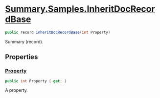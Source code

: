 # [Summary.Samples.InheritDocRecordBase](../src/Core/Samples/InheritDocSample.cs#L204)
```cs
public record InheritDocRecordBase(int Property)
```

Summary (record).

## Properties
### [Property](../src/Core/Samples/InheritDocSample.cs#L204)
```cs
public int Property { get; }
```

A property.

